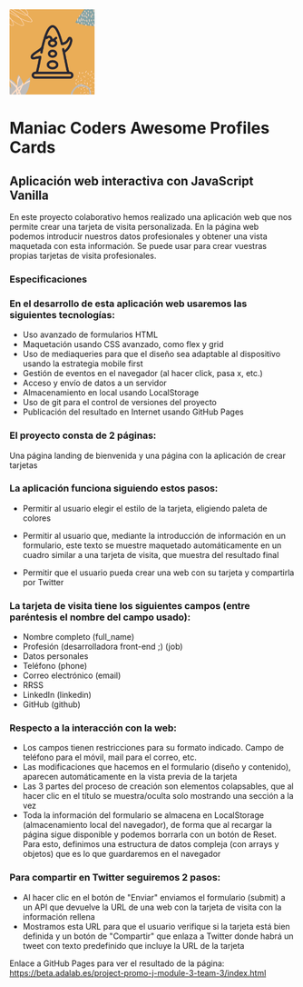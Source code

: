 <img src="https://raw.githubusercontent.com/seguramaria/maniaccoderscards/master/src/images/6.png" width="150"/>

# Maniac Coders Awesome Profiles Cards

## Aplicación web interactiva con JavaScript Vanilla

En este proyecto colaborativo hemos realizado una aplicación web que nos permite crear una tarjeta de visita personalizada. En la página web podemos introducir nuestros datos profesionales y obtener una vista maquetada con esta información. Se puede usar para crear vuestras propias tarjetas de visita profesionales.

### Especificaciones

### En el desarrollo de esta aplicación web usaremos las siguientes tecnologías:

- Uso avanzado de formularios HTML
- Maquetación usando CSS avanzado, como flex y grid
- Uso de mediaqueries para que el diseño sea adaptable al dispositivo usando la estrategia mobile first
- Gestión de eventos en el navegador (al hacer click, pasa x, etc.)
- Acceso y envío de datos a un servidor
- Almacenamiento en local usando LocalStorage
- Uso de git para el control de versiones del proyecto
- Publicación del resultado en Internet usando GitHub Pages

### El proyecto consta de 2 páginas:

Una página landing de bienvenida y una página con la aplicación de crear tarjetas

### La aplicación funciona siguiendo estos pasos:

- Permitir al usuario elegir el estilo de la tarjeta, eligiendo paleta de colores

- Permitir al usuario que, mediante la introducción de información en un formulario, este texto se muestre maquetado automáticamente en un cuadro similar a una tarjeta de visita, que muestra del resultado final
- Permitir que el usuario pueda crear una web con su tarjeta y compartirla por Twitter

### La tarjeta de visita tiene los siguientes campos (entre paréntesis el nombre del campo usado):

- Nombre completo (full_name)
- Profesión (desarrolladora front-end ;) (job)
- Datos personales
- Teléfono (phone)
- Correo electrónico (email)
- RRSS
- LinkedIn (linkedin)
- GitHub (github)

### Respecto a la interacción con la web:

- Los campos tienen restricciones para su formato indicado. Campo de teléfono para el móvil, mail para el correo, etc.
- Las modificaciones que hacemos en el formulario (diseño y contenido), aparecen automáticamente en la vista previa de la tarjeta
- Las 3 partes del proceso de creación son elementos colapsables, que al hacer clic en el título se muestra/oculta solo mostrando una sección a la vez
- Toda la información del formulario se almacena en LocalStorage (almacenamiento local del navegador), de forma que al recargar la página sigue disponible y podemos borrarla con un botón de Reset. Para esto, definimos una estructura de datos compleja (con arrays y objetos) que es lo que guardaremos en el navegador

### Para compartir en Twitter seguiremos 2 pasos:

- Al hacer clic en el botón de "Enviar" enviamos el formulario (submit) a un API que devuelve la URL de una web con la tarjeta de visita con la información rellena
- Mostramos esta URL para que el usuario verifique si la tarjeta está bien definida y un botón de "Compartir" que enlaza a Twitter donde habrá un tweet con texto predefinido que incluye la URL de la tarjeta

Enlace a GitHub Pages para ver el resultado de la página: https://beta.adalab.es/project-promo-j-module-3-team-3/index.html
